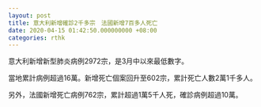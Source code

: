 ```yaml
---
layout: post
title: 意大利新增確診2千多宗　法國新增7百多人死亡
date: 2020-04-15 01:42:50.000000000 +08:00
categories: rthk
---
```


意大利新增新型肺炎病例2972宗，是3月中以來最低數字。

當地累計病例超過16萬。新增死亡個案回升至602宗，累計死亡人數2萬1千多人。

另外，法國新增死亡病例762宗，累計超過1萬5千人死，確診病例超過10萬。
